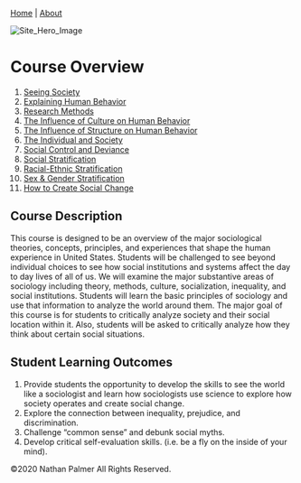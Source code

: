 [Home](https://ishimby.github.io/Soc101/) | [About](https://ishimby.github.io/Soc101/About.html)

![Site_Hero_Image](https://res.cloudinary.com/ishimby/image/upload/v1590626150/sample.jpg)

# Course Overview

1. [Seeing Society](https://ishimby.github.io/Soc101/1_seeing_society_overview.html)
2. [Explaining Human Behavior](https://ishimby.github.io/Soc101/2_explaining_human_behavior.html)
3. [Research Methods](https://ishimby.github.io/Soc101/3_research_methods.html)
4. [The Influence of Culture on Human Behavior](https://ishimby.github.io/Soc101/4_the_influence_of_culture_on_human_behavior.html)
5. [The Influence of Structure on Human Behavior](https://ishimby.github.io/Soc101/5_the_influence_of_structure_on_human_behavior.html)
6. [The Individual and Society](https://ishimby.github.io/Soc101/6_the_individual_and_society.html)
7. [Social Control and Deviance](https://ishimby.github.io/Soc101/7_social_control_and_deviance.html)
8. [Social Stratification](https://ishimby.github.io/Soc101/8_social_stratification.html)
9. [Racial-Ethnic Stratification](https://ishimby.github.io/Soc101/9_racial-ethnic_stratification.html)
10. [Sex & Gender Stratification](https://ishimby.github.io/Soc101/10_sex_&_gender_stratification.html)
11. [How to Create Social Change](https://ishimby.github.io/Soc101/11_social_change.html)

## Course Description

This course is designed to be an overview of the major sociological theories, concepts, principles, and experiences that shape the human experience in United States. Students will be challenged to see beyond individual choices to see how social institutions and systems affect the day to day lives of all of us. We will examine the major substantive areas of sociology including theory, methods, culture, socialization, inequality, and social institutions. Students will learn the basic principles of sociology and use that information to analyze the world around them. The major goal of this course is for students to critically analyze society and their social location within it. Also, students will be asked to critically analyze how they think about certain social situations.

## Student Learning Outcomes

1. Provide students the opportunity to develop the skills to see the world like a sociologist and learn how sociologists use science to explore how society operates and create social change.
2. Explore the connection between inequality, prejudice, and discrimination.
3. Challenge “common sense” and debunk social myths.
4. Develop critical self-evaluation skills. (i.e. be a fly on the inside of your mind).

©2020 Nathan Palmer All Rights Reserved.